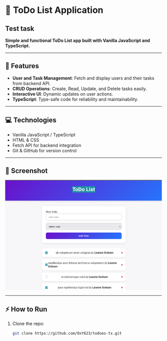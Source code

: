 # 📝 ToDo List Application
## Test task

**Simple and functional ToDo List app built with Vanilla JavaScript and TypeScript.**

---

## 🚀 Features

- **User and Task Management**: Fetch and display users and their tasks from backend API.
- **CRUD Operations**: Create, Read, Update, and Delete tasks easily.
- **Interactive UI**: Dynamic updates on user actions.
- **TypeScript**: Type-safe code for reliability and maintainability.

---

## 💻 Technologies

- Vanilla JavaScript / TypeScript
- HTML & CSS
- Fetch API for backend integration
- Git & GitHub for version control

---

## 📸 Screenshot

![ToDo List Screenshot](./screenshot.png)

---

## ⚡ How to Run

1. Clone the repo:  
   ```bash
   git clone https://github.com/OxY623/todoes-ts.git
